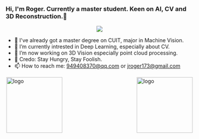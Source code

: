 ### Hi, I'm Roger. Currently a master student. Keen on AI, CV and 3D Reconstruction.👋
<p align="center">
  <img align='center' src='https://images.unsplash.com/photo-1682687219570-4c596363fd96?ixlib=rb-4.0.3&ixid=M3wxMjA3fDF8MHxwaG90by1wYWdlfHx8fGVufDB8fHx8fA%3D%3D&auto=format&fit=crop&w=1675&q=80'><br>
</p>



- 🔭 I've already got a master degree on CUIT, major in Machine Vision.
- 🌱 I’m currently intrested in Deep Learning, especially about CV.
- 🤔 I’m now working on 3D Vision especially point cloud processing.
- 💬 Credo: Stay Hungry, Stay Foolish.
- 📫 How to reach me: 949408370@qq.com or jroger173@gmail.com


<img src="https://github-readme-streak-stats.herokuapp.com/?user=Rogerlv51&show_icons=true&theme=tokyonight" alt="logo" height="150" align="left" style="margin: 2px; margin-bottom: 15px;" />
<img src="https://github-readme-stats.vercel.app/api?username=Rogerlv51&show_icons=true" alt="logo" height="150" align="right" style="margin: 2px; margin-bottom: 15px;" />





